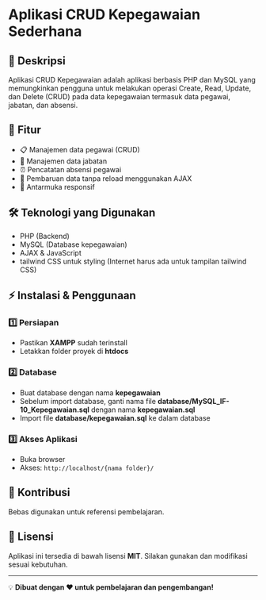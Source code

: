 # Aplikasi CRUD Kepegawaian Sederhana

## 📌 Deskripsi
Aplikasi CRUD Kepegawaian adalah aplikasi berbasis PHP dan MySQL yang memungkinkan pengguna untuk melakukan operasi Create, Read, Update, dan Delete (CRUD) pada data kepegawaian termasuk data pegawai, jabatan, dan absensi.

## 🎯 Fitur
- 📋 Manajemen data pegawai (CRUD)
- 👔 Manajemen data jabatan
- ⏰ Pencatatan absensi pegawai
- 🔄 Pembaruan data tanpa reload menggunakan AJAX
- 🎨 Antarmuka responsif

## 🛠️ Teknologi yang Digunakan
- PHP (Backend)
- MySQL (Database kepegawaian)
- AJAX & JavaScript
- tailwind CSS untuk styling (Internet harus ada untuk tampilan tailwind CSS)

## ⚡ Instalasi & Penggunaan
### 1️⃣ Persiapan
- Pastikan **XAMPP** sudah terinstall
- Letakkan folder proyek di **htdocs**

### 2️⃣ Database
- Buat database dengan nama **kepegawaian**
- Sebelum import database, ganti nama file **database/MySQL_IF-10_Kepegawaian.sql** dengan nama **kepegawaian.sql**
- Import file **database/kepegawaian.sql** ke dalam database

### 3️⃣ Akses Aplikasi
- Buka browser
- Akses: `http://localhost/{nama folder}/`

## 🤝 Kontribusi
Bebas digunakan untuk referensi pembelajaran.

## 📜 Lisensi
Aplikasi ini tersedia di bawah lisensi **MIT**. Silakan gunakan dan modifikasi sesuai kebutuhan.

---
💡 **Dibuat dengan ❤️ untuk pembelajaran dan pengembangan!**

